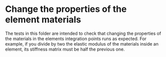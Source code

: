 # Change the properties of the element materials

The tests in this folder are intended to check that changing the properties of the materials in the elements integration points runs as expected. For example, if you divide by two the elastic modulus of the materials inside an element, its stiffness matrix must be half the previous one. 
